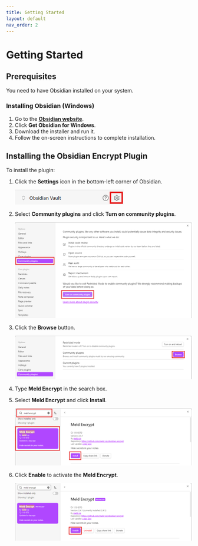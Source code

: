 ```yaml
---
title: Getting Started
layout: default
nav_order: 2
---
```


# Getting Started 

## Prerequisites 

You need to have Obsidian installed on your system. 

### Installing Obsidian (Windows)

1. Go to the [**Obsidian website**](https://obsidian.md/). 
2. Click **Get Obsidian for Windows**.
3. Download the installer and run it. 
4. Follow the on-screen instructions to complete installation.

## Installing the Obsidian Encrypt Plugin

To install the plugin:

1. Click the **Settings** icon in the bottom-left corner of Obsidian.

    [![Step1](../images/docinst1.png)](../images/docinst1.png)

2. Select **Community plugins** and click **Turn on community plugins**.

    <img alt="Step 2" src="https://raw.githubusercontent.com/kalarp/obsidian-encrypt/main/docs/assets/doc_inst_2.png"/> 

3. Click the **Browse** button. 

    <img alt="Step 3" src="https://raw.githubusercontent.com/kalarp/obsidian-encrypt/main/docs/assets/doc_inst_3.png"/> 

4. Type **Meld Encrypt** in the search box. 
 
5. Select **Meld Encrypt** and click **Install**.

    <img alt="Step 4" src="https://raw.githubusercontent.com/kalarp/obsidian-encrypt/main/docs/assets/doc_inst_4.png"/> 

6. Click **Enable** to activate the **Meld Encrypt**.

    <img alt="Step 5" src="https://raw.githubusercontent.com/kalarp/obsidian-encrypt/main/docs/assets/doc_inst_5.png"/> 